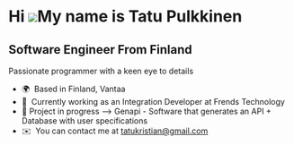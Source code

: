 Hi ![](https://user-images.githubusercontent.com/18350557/176309783-0785949b-9127-417c-8b55-ab5a4333674e.gif)My name is Tatu Pulkkinen
======================================================================================================================================

Software Engineer From Finland
-----------------------------------------

Passionate programmer with a keen eye to details
*   🌍  Based in Finland, Vantaa
*   🧠  Currently working as an Integration Developer at Frends Technology
*   🎁  Project in progress --> Genapi - Software that generates an API + Database with user specifications
*   ✉️  You can contact me at [tatukristian@gmail.com](mailto:tatukristian@gmail.com)
